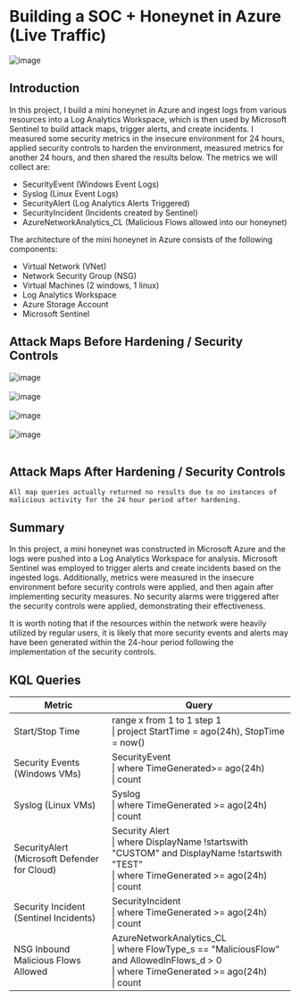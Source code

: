 
# Building a SOC + Honeynet in Azure (Live Traffic)
![image](https://github.com/user-attachments/assets/57068781-2b92-4fcf-bd31-da4e0b179d6b)

## Introduction

In this project, I build a mini honeynet in Azure and ingest logs from various resources into a Log Analytics Workspace, which is then used by Microsoft Sentinel to build attack maps, trigger alerts, and create incidents. I measured some security metrics in the insecure environment for 24 hours, applied security controls to harden the environment, measured metrics for another 24 hours, and then shared the results below. The metrics we will collect are:

- SecurityEvent (Windows Event Logs)
- Syslog (Linux Event Logs)
- SecurityAlert (Log Analytics Alerts Triggered)
- SecurityIncident (Incidents created by Sentinel)
- AzureNetworkAnalytics_CL (Malicious Flows allowed into our honeynet)

The architecture of the mini honeynet in Azure consists of the following components:

- Virtual Network (VNet)
- Network Security Group (NSG)
- Virtual Machines (2 windows, 1 linux)
- Log Analytics Workspace
- Azure Storage Account
- Microsoft Sentinel


## Attack Maps Before Hardening / Security Controls
![image](https://github.com/user-attachments/assets/04d8f1a2-0aa4-4dde-ba94-5f51a28f8956)
<br><br>
![image](https://github.com/user-attachments/assets/f673e734-5dea-4e6f-80fa-f7e70b101750)
<br><br>
![image](https://github.com/user-attachments/assets/44be774c-ff93-4f96-beb6-294f928eba94)
<br><br>
![image](https://github.com/user-attachments/assets/bc99de56-89f0-4923-9757-65dc3fc2726a)
<br><br>

## Attack Maps After Hardening / Security Controls
```All map queries actually returned no results due to no instances of malicious activity for the 24 hour period after hardening.```

## Summary

In this project, a mini honeynet was constructed in Microsoft Azure and the logs were pushed into a Log Analytics Workspace for analysis. Microsoft Sentinel was employed to trigger alerts and create incidents based on the ingested logs. Additionally, metrics were measured in the insecure environment before security controls were applied, and then again after implementing security measures. No security alarms were triggered after the security controls were applied, demonstrating their effectiveness.

It is worth noting that if the resources within the network were heavily utilized by regular users, it is likely that more security events and alerts may have been generated within the 24-hour period following the implementation of the security controls.


## KQL Queries

| Metric                                       | Query                                                                                                                                            |
|----------------------------------------------|--------------------------------------------------------------------------------------------------------------------------------------------------|
| Start/Stop Time                              | range x from 1 to 1 step 1<br>\| project StartTime = ago(24h), StopTime = now()                                                                  |
| Security Events (Windows VMs)                | SecurityEvent<br>\| where TimeGenerated>= ago(24h)<br>\| count                                                                                   |
| Syslog (Linux VMs)                           | Syslog<br>\| where TimeGenerated >= ago(24h)<br>\| count                                                                                         |
| SecurityAlert (Microsoft Defender for Cloud) | Security Alert<br>\| where DisplayName !startswith "CUSTOM" and DisplayName !startswith "TEST"<br>\| where TimeGenerated >= ago(24h)<br>\| count |
| Security Incident (Sentinel Incidents)       | SecurityIncident<br>\| where TimeGenerated >= ago(24h)<br>\| count                                                                               |
| NSG Inbound Malicious Flows Allowed          | AzureNetworkAnalytics_CL<br>\| where FlowType_s == "MaliciousFlow" and AllowedInFlows_d > 0<br>\| where TimeGenerated >= ago(24h)<br>\| count    |
